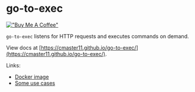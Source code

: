 # go-to-exec

[!["Buy Me A Coffee"](https://www.buymeacoffee.com/assets/img/custom_images/orange_img.png)](https://www.buymeacoffee.com/cmaster11)

`go-to-exec` listens for HTTP requests and executes commands on demand.

View docs at [https://cmaster11.github.io/go-to-exec/](https://cmaster11.github.io/go-to-exec/).

Links:

* [Docker image](https://hub.docker.com/r/cmaster11/go-to-exec/tags?page=1&ordering=last_updated)
* [Some use cases](https://cmaster11.github.io/go-to-exec/#/./use-cases)